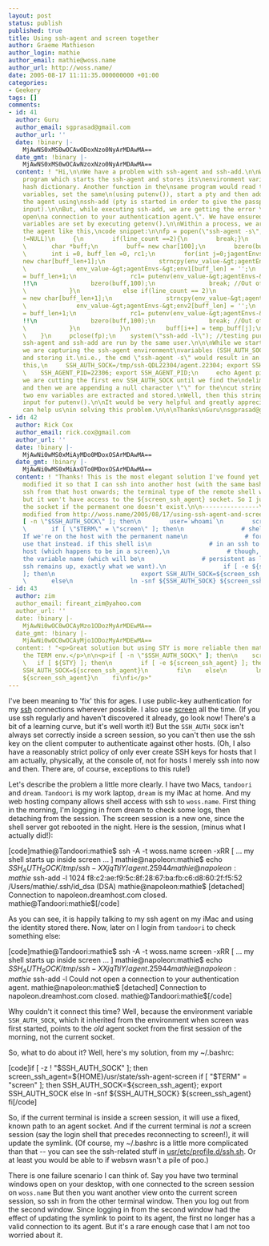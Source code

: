 ```yaml
---
layout: post
status: publish
published: true
title: Using ssh-agent and screen together
author: Graeme Mathieson
author_login: mathie
author_email: mathie@woss.name
author_url: http://woss.name/
date: 2005-08-17 11:11:35.000000000 +01:00
categories:
- Geekery
tags: []
comments:
- id: 41
  author: Guru
  author_email: sgprasad@gmail.com
  author_url: ''
  date: !binary |-
    MjAwNS0xMS0wOCAwODoxNzo0NyArMDAwMA==
  date_gmt: !binary |-
    MjAwNS0xMS0wOCAwNzoxNzo0NyArMDAwMA==
  content: ! "Hi,\n\nWe have a problem with ssh-agent and ssh-add.\n\nWe have our
    program which starts the ssh-agent and stores its\nenvironment variables in a
    hash dictionary. Another function in the\nsame program would read these environment
    variables, set the same\n(using putenv()), start a pty and then add the key to
    the agent using\nssh-add (pty is started in order to give the passphrase as the
    input).\n\nBut, while executing ssh-add, we are getting the error \"Could not
    open\na connection to your authentication agent.\". We have ensured that\nenvironment
    variables are set by executing getenv().\n\nWithin a process, we are starting
    the agent like this,\ncode snippet:\n\nfp = popen(\"ssh-agent -s\",\"r\");\n     while(fgets(temp_buff,100,fp)
    !=NULL)\n     {\n        if(line_count ==2){\n        break;}\n         line_count++;\n\n\n
    \       char *buff;\n        buff= new char[100];\n        bzero(buff,100);\n\n\n
    \       int i =0, buff_len =0, rc1;\n        for(int j=0;jagentEnvs-&gt;env1 =
    new char[buff_len+1];\n               strncpy(env_value-&gt;agentEnvs-&gt;env1,buff,buff_len);\n
    \              env_value-&gt;agentEnvs-&gt;env1[buff_len] = '';\n               env_value-&gt;len1
    = buff_len+1;\n               rc1= putenv(env_value-&gt;agentEnvs-&gt;env1);  //Here
    !!\n               bzero(buff,100);\n               break; //Out of the for loop\n
    \            }\n            else if(line_count == 2)\n             {\n               env_value-&gt;agentEnvs-&gt;env2
    = new char[buff_len+1];\n               strncpy(env_value-&gt;agentEnvs-&gt;env2,buff,buff_len);\n
    \              env_value-&gt;agentEnvs-&gt;env2[buff_len] = '';\n               env_value-&gt;len2
    = buff_len+1;\n               rc1= putenv(env_value-&gt;agentEnvs-&gt;env2);  //Here
    !!\n               bzero(buff,100);\n               break; //Out of the for loop\n
    \            }\n           }\n          buff[i++] = temp_buff[j];\n        }\n
    \    }\n     pclose(fp);\n    system(\"ssh-add -l\"); //testing purpose\n\n\nBoth
    ssh-agent and ssh-add are run by the same user.\n\n\nWhile we start the agent,
    we are capturing the ssh-agent environment\nvariables (SSH_AUTH_SOCK and SSH_AGENT_PID)
    and storing it.\ni.e., the cmd \"ssh-agent -s\" would result in an output like
    this,\n     SSH_AUTH_SOCK=/tmp/ssh-QDL22304/agent.22304; export SSH_AUTH_SOCK;\n
    \    SSH_AGENT_PID=22306; export SSH_AGENT_PID;\n     echo Agent pid 22306;\nHere,
    we are cutting the first env SSH_AUTH_SOCK until we find the\ndelimiter \";\"
    and then we are appending a null character \"\" for the\ncut string. Similarly,
    two env variables are extracted and stored.\nWell, then this string is given as
    input for putenv().\n\nIt would be very helpful and greatly appreciated if you
    can help us\nin solving this problem.\n\n\nThanks\nGuru\nsgprasad@gmail.com"
- id: 42
  author: Rick Cox
  author_email: rick.cox@gmail.com
  author_url: ''
  date: !binary |-
    MjAwNi0wMS0xMiAyMDo0MDoxOSArMDAwMA==
  date_gmt: !binary |-
    MjAwNi0wMS0xMiAxOTo0MDoxOSArMDAwMA==
  content: ! "Thanks! This is the most elegant solution I've found yet. I've slightly
    modified it so that I can ssh into another host (with the same bashrc) and then
    ssh from that host onwards; the terminal type of the remote shell will be 'screen',
    but it won't have access to the ${screen_ssh_agent} socket. So I just avoid changing
    the socket if the permanent one doesn't exist.\n\n----------------\n# slightly
    modified from http://woss.name/2005/08/17/using-ssh-agent-and-screen-together/\nif
    [ -n \"$SSH_AUTH_SOCK\" ]; then\n        user=`whoami`\n        screen_ssh_agent=\"/tmp/${user}-screen-ssh-agent.sock\"\n
    \       if [ \"$TERM\" = \"screen\" ]; then\n                # shell in a screen.
    If we're on the host with the permanent name\n                # for the ssh agent,
    use that instead. if this shell is\n                # in an ssh to a different
    host (which happens to be in a screen),\n                # though, we'll keep
    the variable name (which will be\n                # persistent as long as that
    ssh remains up, exactly what we want).\n                if [ -e ${screen_ssh_agent}
    ]; then\n                        export SSH_AUTH_SOCK=${screen_ssh_agent}\n                fi\n
    \       else\n                ln -snf ${SSH_AUTH_SOCK} ${screen_ssh_agent}\n        fi\nfi\n----------------"
- id: 43
  author: zim
  author_email: fireant_zim@yahoo.com
  author_url: ''
  date: !binary |-
    MjAwNi0wOC0wOCAyMzo1ODozMyArMDEwMA==
  date_gmt: !binary |-
    MjAwNi0wOC0wOCAyMjo1ODozMyArMDEwMA==
  content: ! "<p>Great solution but using STY is more reliable then matching against
    the TERM env.</p>\n\n<p>if [ -n \"$SSH_AUTH_SOCK\" ]; then\n    screen_ssh_agent=\"/tmp/${USER}-screen-ssh-agent.sock\"\n
    \   if [ ${STY} ]; then\n        if [ -e ${screen_ssh_agent} ]; then\n            export
    SSH_AUTH_SOCK=${screen_ssh_agent}\n        fi\n    else\n        ln -snf ${SSH_AUTH_SOCK}
    ${screen_ssh_agent}\n    fi\nfi</p>"
---
```

I've been meaning to 'fix' this for ages.  I use public-key authentication for my <a href="http://www.openssh.com/">ssh</a> connections wherever possible.  I also use <a href="http://www.gnu.org/software/screen/" title="GNU Screen">screen</a> all the time.  (If you use ssh regularly and haven't discovered it already, go look now!  There's a bit of a learning curve, but it's well worth it!)  But the <code>SSH_AUTH_SOCK</code> isn't always set correctly inside a screen session, so you can't then use the ssh key on the client computer to authenticate against other hosts.  (Oh, I also have a reasonably strict policy of only ever create SSH keys for hosts that I am actually, physically, at the console of, not for hosts I merely ssh into now and then.  There are, of course, exceptions to this rule!)

Let's describe the problem a little more clearly.  I have two Macs, <code>tandoori</code> and <code>dream</code>.  <code>Tandoori</code> is my work laptop, <code>dream</code> is my iMac at home.  And my web hosting company allows shell access with ssh to <code>woss.name</code>.  First thing in the morning, I'm logging in from dream to check some logs, then detaching from the session.  The screen session is a new one, since the shell server got rebooted in the night.  Here is the session, (minus what I actually did!):

[code]mathie@Tandoori:mathie$ ssh -A -t woss.name screen -xRR
[ ... my shell starts up inside screen ... ]
mathie@napoleon:mathie$ echo $SSH_AUTH_SOCK
/tmp/ssh-XXjqTtiY/agent.25944
mathie@napoleon:mathie$ ssh-add -l
1024 f8:c2:ae:f9:5c:8f:28:67:ba:fb:c6:d8:60:2f:f5:52 /Users/mathie/.ssh/id_dsa (DSA)
mathie@napoleon:mathie$
[detached]
Connection to napoleon.dreamhost.com closed.
mathie@Tandoori:mathie$[/code]

As you can see, it is happily talking to my ssh agent on my iMac and using the identity stored there.  Now, later on I login from <code>tandoori</code> to check something else:

[code]mathie@Tandoori:mathie$ ssh -A -t woss.name screen -xRR
[ ... my shell starts up inside screen ... ]
mathie@napoleon:mathie$ echo $SSH_AUTH_SOCK
/tmp/ssh-XXjqTtiY/agent.25944
mathie@napoleon:mathie$ ssh-add -l
Could not open a connection to your authentication agent.
mathie@napoleon:mathie$
[detached]
Connection to napoleon.dreamhost.com closed.
mathie@Tandoori:mathie$[/code]

Why couldn't it connect this time?  Well, because the environment variable <code>SSH_AUTH_SOCK</code>, which it inherited from the environment when screen was first started, points to the <em>old</em> agent socket from the first session of the morning, not the current socket.

So, what to do about it?  Well, here's my solution, from my ~/.bashrc:

[code]if [ -z ! "$SSH_AUTH_SOCK" ]; then
    screen_ssh_agent=${HOME}/usr/state/ssh-agent-screen
    if [ "$TERM" = "screen" ]; then
        SSH_AUTH_SOCK=${screen_ssh_agent}; export SSH_AUTH_SOCK
    else
        ln -snf ${SSH_AUTH_SOCK} ${screen_ssh_agent}
    fi[/code]

So, if the current terminal is inside a screen session, it will use a fixed, known path to an agent socket.  And if the current terminal is <em>not</em> a screen session (say the login shell that precedes reconnecting to screen!), it will update the symlink.  (Of course, my ~/.bashrc is a little more complicated than that -- you can see the ssh-related stuff in <a href="http://woss.name/svn/mathie/homedir/trunk/usr/etc/profile.d/ssh.sh">usr/etc/profile.d/ssh.sh</a>.  Or at least you would be able to if websvn wasn't a pile of poo.)

There is one failure scenario I can think of.  Say you have two terminal windows open on your desktop, with one connected to the screen session on <code>woss.name</code>  But then you want another view onto the current screen session, so ssh in from the other terminal window.  Then you log out from the second window.  Since logging in from the second window had the effect of updating the symlink to point to its agent, the first no longer has a valid connection to its agent.  But it's a rare enough case that I am not too worried about it.
